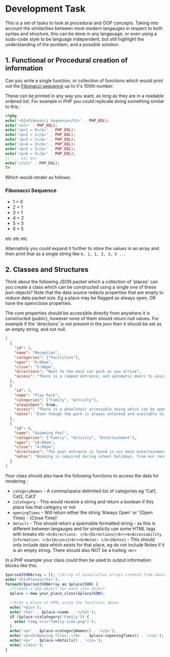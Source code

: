 # Development Task
This is a set of tasks to look at procedural and OOP concepts. Taking into account the similarities between most modern langauges in respect to both syntax and structure, this can be done in any langauage, or even using a sudo-code style to be language independent, but still highlight the understanding of the porblem, and a possible solution.

## 1. Functional or Procedural creation of information
Can you write a single function, or collection of functions which would print out the [Fibonacci sequence](https://en.wikipedia.org/wiki/Fibonacci_sequence) up to it's 100th number.

These can be printed in any way you want, as long as they are in a readable ordered list. For example in PHP you could replicate doing something similar to this :
```php
<?php
echo('<h2>Fibonacci Sequence</h2>' . PHP_EOL);
echo('<ul>' . PHP_EOL);
echo('<p>1 = 0</p>' . PHP_EOL);
echo('<p>2 = 1</p>' . PHP_EOL);
echo('<p>3 = 1</p>' . PHP_EOL);
echo('<p>4 = 2</p>' . PHP_EOL);
echo('<p>5 = 3</p>' . PHP_EOL);
echo('<p>6 = 5</p>' . PHP_EOL);
// ... etc etc
echo('</ul>' . PHP_EOL);
?>
```

Which would render as follows:
### Fibonacci Sequence
- 1 = 0
- 2 = 1
- 3 = 1
- 4 = 2
- 5 = 3
- 6 = 5

etc etc etc

Alternativly you could expand it further to store the values in an array and then print that as a single string like `0, 1, 1, 2, 3, 5 ...`

## 2. Classes and Structures
Think about the following JSON packet which a collection of 'places' can you create a class which can be constructed using a single one of these json objects? Note that the data source redacts properties that are empty to reduce data packet size. Eg a place may be flagged as always open, OR have the open/close properties.

The core properties should be accessible directly from anywhere it is constructed (public), however none of them should return null values. For example if the 'directions' is not present in the json then it should be set as an empty string, and not null.

```json
[
  {
    "id": 1,
    "name": "Reception",
    "categories": ["Facilities"],
    "open": "9:00am",
    "close": "5:00pm",
    "directions": "Next to the main car park as you arrive",
    "access": "There is a ramped entrance, and automatic doors to assist entry if required"
  },
  {
    "id": 5,
    "name": "Play Park",
    "categories": ["Family", "Activity"],
    "alwaysOpen": true,
    "access": "There is a wheelchair accessible swing which can be opened with a radar scheme key if required. Please ask in reception if you need any additional help.",
    "notes": "Even though the park is always unlocked and available to use, please be considerate with noise levels after 8pm and before 8am"
  },
  {
    "id": 6,
    "name": "Swimming Pool",
    "categories": ["Family", "Activity", "Entertainment"],
    "open": "10:00am",
    "close": "4:00pm",
    "directions": "The pool entrance is found in our main entertainment complex",
    "notes": "Booking is required during school holidays, from our reception"
  }
]
```

Your class should also have the following functions to access the data for rendering :
- `categoryNames` - A comma/space delimited list of categories eg 'Cat1, Cat2, Cat3'
- `isCategory` - This would receive a string and return a boolean if this place has that category or not
- `openingTimes` - Will return either the string 'Always Open' or '{Open Time} - {Close Time}'
- `details` - This should return a spannable formatted string - as this is different between langauges and for simplicity use some HTML tags with breaks etc `<b>Directions: </b>{Directions}<br><b>Accessability Information: </b>{Access}<br><b>Notes: </b>{Notes}` - This should only include data which exists for that place, eg do not include Notes if it is an empty string. There should also NOT be a trailing `<br>`

In a PHP example your class could then be used to output information blocks like this:
```php
$parsedJSONArray = []; //Array of associative arrays created from above
echo('<h1>Places</h1>');
foreach($parsedJSONArray as $placeJSON) {
  //Create a php object for each json object
  $place = new your_place_class($placeJSON);

  //Echo a block of HTML using the functions above
  echo('<div>');
  echo('<h2>' . $place->name . '</h2>');
  if ($place->isCategory('Family')) {
    echo('<img src="family-icon.png">');
  }
  echo('<p>' . $place->categoryNames() . '</p>');
  echo('<p><b>Opening Tiles: </b>' . $place->openingTimes() . '</p>');
  echo('<p>' . $place->details() . '</p>');
  echo('</div>');
}
```